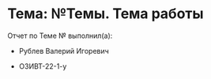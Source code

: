 # Тема: №Темы. Тема работы

Отчет по Теме № выполнил(а):

- Рублев Валерий Игоревич
  
- ОЗИВТ-22-1-у

